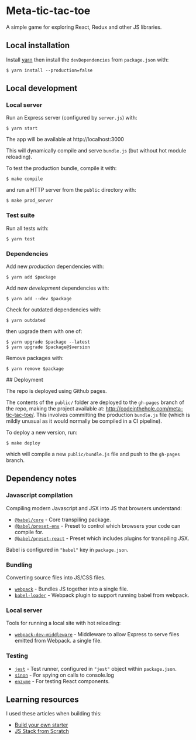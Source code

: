 # Meta-tic-tac-toe

A simple game for exploring React, Redux and other JS libraries.


## Local installation

Install [yarn](https://yarnpkg.com/en/) then install the `devDependencies` from
`package.json` with:

    $ yarn install --production=false


## Local development

### Local server

Run an Express server (configured by `server.js`) with:

    $ yarn start

The app will be available at http://localhost:3000

This will dynamically compile and serve `bundle.js` (but without hot module
reloading).

To test the production bundle, compile it with:

    $ make compile

and run a HTTP server from the `public` directory with:

    $ make prod_server

### Test suite

Run all tests with:

    $ yarn test

### Dependencies

Add new _production_ dependencies with:

    $ yarn add $package

Add new _development_ dependencies with:

    $ yarn add --dev $package

Check for outdated dependencies with:

    $ yarn outdated

then upgrade them with one of:

    $ yarn upgrade $package --latest
    $ yarn upgrade $package@$version

Remove packages with:

    $ yarn remove $package

## Deployment

The repo is deployed using Github pages.

The contents of the `public/` folder are deployed to the `gh-pages` branch of the repo, making the project available
at: http://codeinthehole.com/meta-tic-tac-toe/. This involves committing the
production `bundle.js` file (which is mildly unusual as it would normally be
compiled in a CI pipeline).

To deploy a new version, run:

    $ make deploy

which will compile a new `public/bundle.js` file and push to the `gh-pages`
branch.


## Dependency notes

### Javascript compilation

Compiling modern Javascript and JSX into JS that browsers understand:

- [`@babel/core`](https://babel.dev/docs/en/babel-core) - Core transpiling
  package.
- [`@babel/preset-env`](https://babel.dev/docs/en/babel-preset-env) - Preset to control which browsers your code can
  compile for.
- [`@babel/preset-react`](https://babel.dev/docs/en/babel-preset-react) - Preset which includes plugins for transpiling JSX.

Babel is configured in `"babel"` key in `package.json`.

### Bundling

Converting source files into JS/CSS files.

- [`webpack`](https://www.npmjs.com/package/webpack) - Bundles JS together into
    a single file.
- [`babel-loader`](https://www.npmjs.com/package/babel-loader) - Webpack plugin
    to support running babel from webpack.

### Local server

Tools for running a local site with hot reloading:

- [`webpack-dev-middleware`](https://github.com/webpack/webpack-dev-middleware) - Middleware to allow Express to serve files emitted from Webpack.
    a single file.

### Testing

- [`jest`](https://jestjs.io/) - Test runner, configured in `"jest"` object
  within `package.json`.
- [`sinon`](https://www.npmjs.com/package/sinon) - For spying on calls to console.log
- [`enzyme`](https://enzymejs.github.io/enzyme/) - For testing React components.


## Learning resources

I used these articles when building this:

- [Build your own starter](http://andrewhfarmer.com/build-your-own-starter/#0-intro)
- [JS Stack from Scratch](https://github.com/verekia/js-stack-from-scratch)
